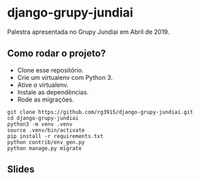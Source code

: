 # django-grupy-jundiai

Palestra apresentada no Grupy Jundiai em Abril de 2019.

## Como rodar o projeto?

* Clone esse repositório.
* Crie um virtualenv com Python 3.
* Ative o virtualenv.
* Instale as dependências.
* Rode as migrações.

```
git clone https://github.com/rg3915/django-grupy-jundiai.git
cd django-grupy-jundiai
python3 -m venv .venv
source .venv/bin/activate
pip install -r requirements.txt
python contrib/env_gen.py
python manage.py migrate
```

## Slides

